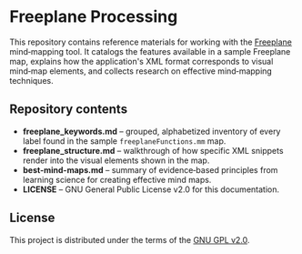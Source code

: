 # Freeplane Processing

This repository contains reference materials for working with the [Freeplane](https://www.freeplane.org/) mind‑mapping tool.
It catalogs the features available in a sample Freeplane map, explains how the application's XML format corresponds to visual
mind‑map elements, and collects research on effective mind‑mapping techniques.

## Repository contents

- **freeplane_keywords.md** – grouped, alphabetized inventory of every label found in the sample `freeplaneFunctions.mm` map.
- **freeplane_structure.md** – walkthrough of how specific XML snippets render into the visual elements shown in the map.
- **best-mind-maps.md** – summary of evidence‑based principles from learning science for creating effective mind maps.
- **LICENSE** – GNU General Public License v2.0 for this documentation.

## License

This project is distributed under the terms of the [GNU GPL v2.0](LICENSE).
